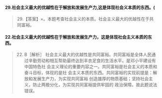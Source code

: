 
#### 29.社会主义最大的优越性在于解放和发展生产力,这是体现社会义本质的东西。(
>   29.【答案】×。本题考查社会主义的本质。社会主义最大的优越性在于共
    同富裕。

#### 22.社会主义最大的优越性在于解放和发展生产力，这是体现社会主义本质的东西。
>   22. B［解析］ 社会主义最大的优越性是共同富裕。共同富裕是全体人民通
    过辛勤劳动和相互帮助最终达到丰衣足食的生活水平。是邓小平建设有中国特色社
    会主义理论的重要内容之一。共同富裕是社会主义的本质和奋斗目标，体现的是社
    会主义本质的东西。共同富裕的实现前提是：解放和发展生产力，为实现共同富裕
    创造雄厚的物质基础；坚持社会主义，防止两极分化，为实现共同富裕提供牢固的
    政治保障。故此题说法错误。    